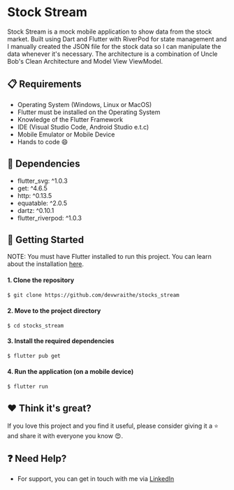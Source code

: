 # Stock Stream

Stock Stream is a mock mobile application to show data from the stock market. Built using Dart and Flutter with RiverPod for state management and I manually created the JSON file for the stock data so I can manipulate the data whenever it's necessary. The architecture is a combination of Uncle Bob's Clean Architecture and Model View ViewModel.

<!-- ## :camera: Screenshots

<div style="display: flex;">
  <img src="assets/screenshots/default.png" width="250" />
  <img src="assets/screenshots/result.png" width="250" />
  <img src="assets/screenshots/error.png" width="250" />
</div> -->

## :clipboard: Requirements

- Operating System (Windows, Linux or MacOS)
- Flutter must be installed on the Operating System
- Knowledge of the Flutter Framework
- IDE (Visual Studio Code, Android Studio e.t.c)
- Mobile Emulator or Mobile Device
- Hands to code :smile:

## :pushpin: Dependencies

- flutter_svg: ^1.0.3
- get: ^4.6.5
- http: ^0.13.5
- equatable: ^2.0.5
- dartz: ^0.10.1
- flutter_riverpod: ^1.0.3

## :rocket: Getting Started

NOTE: You must have Flutter installed to run this project. You can learn about the installation <a href="https://www.google.com/url?sa=t&rct=j&q=&esrc=s&source=web&cd=&cad=rja&uact=8&ved=2ahUKEwj2sp_h9e_5AhUSP-wKHQrvCx4QFnoECAkQAQ&url=https%3A%2F%2Fdocs.flutter.dev%2Fget-started%2Finstall&usg=AOvVaw0_DysGRxe6bHMb0c8Whvun">here</a>.

#### 1. Clone the repository

```sh
$ git clone https://github.com/devwraithe/stocks_stream
```

#### 2. Move to the project directory

```
$ cd stocks_stream
```

#### 3. Install the required dependencies

```sh
$ flutter pub get
```

#### 4. Run the application (on a mobile device)

```sh
$ flutter run
```

## :heart: Think it's great?

If you love this project and you find it useful, please consider giving it a :star: and share it with everyone you know :heart_eyes:.

## :question: Need Help?

- For support, you can get in touch with me via <a href="https://www.linkedin.com/in/ibrahimaibrahim">LinkedIn</a>

